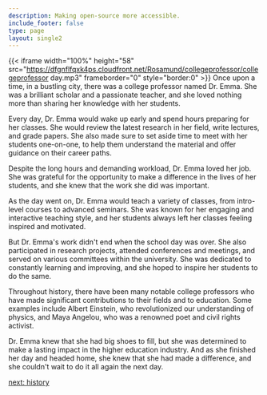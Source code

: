 ```yaml
---
description: Making open-source more accessible.
include_footer: false
type: page
layout: single2
---
```


{{< iframe width="100%" height="58" src="https://dfgnflfqxk4ps.cloudfront.net/Rosamund/collegeprofessor/collegeprofessor day.mp3" frameborder="0" style="border:0" >}}
Once upon a time, in a bustling city, there was a college professor named Dr. Emma. She was a brilliant scholar and a passionate teacher, and she loved nothing more than sharing her knowledge with her students.

Every day, Dr. Emma would wake up early and spend hours preparing for her classes. She would review the latest research in her field, write lectures, and grade papers. She also made sure to set aside time to meet with her students one-on-one, to help them understand the material and offer guidance on their career paths.

Despite the long hours and demanding workload, Dr. Emma loved her job. She was grateful for the opportunity to make a difference in the lives of her students, and she knew that the work she did was important.

As the day went on, Dr. Emma would teach a variety of classes, from intro-level courses to advanced seminars. She was known for her engaging and interactive teaching style, and her students always left her classes feeling inspired and motivated.

But Dr. Emma's work didn't end when the school day was over. She also participated in research projects, attended conferences and meetings, and served on various committees within the university. She was dedicated to constantly learning and improving, and she hoped to inspire her students to do the same.

Throughout history, there have been many notable college professors who have made significant contributions to their fields and to education. Some examples include Albert Einstein, who revolutionized our understanding of physics, and Maya Angelou, who was a renowned poet and civil rights activist.

Dr. Emma knew that she had big shoes to fill, but she was determined to make a lasting impact in the higher education industry. And as she finished her day and headed home, she knew that she had made a difference, and she couldn't wait to do it all again the next day.


<a href="https://workdojos.com/collegeprofessor/history">next: history</a>

